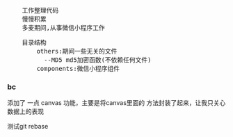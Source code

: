 <pre>
    工作整理代码
    慢慢积累
    多麦期间,从事微信小程序工作
</pre>
<pre>
    目录结构
        others:期间一些无关的文件
          --MD5 md5加密函数(不依赖任何文件)
        components:微信小程序组件
</pre>
### bc  
添加了 一点 canvas 功能，主要是将canvas里面的 方法封装了起来，让我只关心数据上的表现

测试git rebase